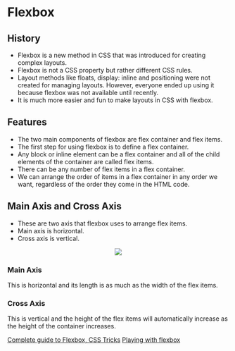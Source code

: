 # Flexbox
## History
- Flexbox is a new method in CSS that was introduced for creating complex layouts.
- Flexbox is not a CSS property but rather different CSS rules.
- Layout methods like floats, display: inline and positioning were not created for managing layouts. However, everyone ended up using it because flexbox was not available until recently.
- It is much more easier and fun to make layouts in CSS with flexbox.

## Features
- The two main components of flexbox are flex container and flex items.
- The first step for using flexbox is to define a flex container.
- Any block or inline element can be a flex container and all of the child elements of the container are called flex items.
- There can be any number of flex items in a flex container.
- We can arrange the order of items in a flex container in any order we want, regardless of the order they come in the HTML code.

## Main Axis and Cross Axis
- These are two axis that flexbox uses to arrange flex items.
- Main axis is horizontal.
- Cross axis is vertical.

<div style="text-align: center;">
  <img src="https://i.imgur.com/q34jWhA.png">
</div>

### Main Axis
This is horizontal and its length is as much as the width of the flex items.

### Cross Axis
This is vertical and the height of the flex items will automatically increase as the height of the container increases.

[Complete guide to Flexbox, CSS Tricks](https://css-tricks.com/snippets/css/a-guide-to-flexbox/)
[Playing with flexbox](https://demos.scotch.io/visual-guide-to-css3-flexbox-flexbox-playground/demos/)


